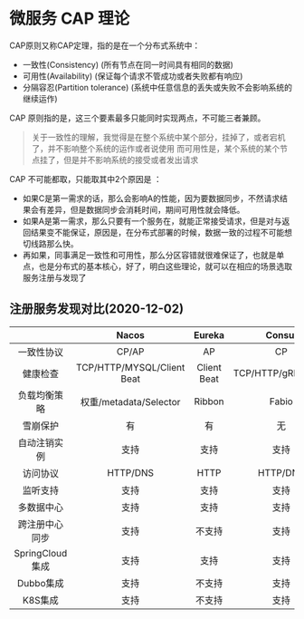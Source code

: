 
# 微服务 CAP 理论

CAP原则又称CAP定理，指的是在一个分布式系统中：

- 一致性(Consistency) (所有节点在同一时间具有相同的数据)
- 可用性(Availability) (保证每个请求不管成功或者失败都有响应)
- 分隔容忍(Partition tolerance) (系统中任意信息的丢失或失败不会影响系统的继续运作)


CAP 原则指的是，这三个要素最多只能同时实现两点，不可能三者兼顾。

> 关于一致性的理解，我觉得是在整个系统中某个部分，挂掉了，或者宕机了，并不影响整个系统的运作或者说使用
> 而可用性是，某个系统的某个节点挂了，但是并不影响系统的接受或者发出请求
 
CAP 不可能都取，只能取其中2个原因是 ：
- 如果C是第一需求的话，那么会影响A的性能，因为要数据同步，不然请求结果会有差异，但是数据同步会消耗时间，期间可用性就会降低。
- 如果A是第一需求，那么只要有一个服务在，就能正常接受请求，但是对与返回结果变不能保证，原因是，在分布式部署的时候，数据一致的过程不可能想切线路那么快。
- 再如果，同事满足一致性和可用性，那么分区容错就很难保证了，也就是单点，也是分布式的基本核心，好了，明白这些理论，就可以在相应的场景选取服务注册与发现了

## 注册服务发现对比(2020-12-02)

| | Nacos | Eureka | Consul | CoreDNS | Zookeeper |
| :---: | :---: | :---: | :---: | :---: | :---: |
|一致性协议 | CP/AP | AP | CP | 	— | CP |
|健康检查 | TCP/HTTP/MYSQL/Client Beat | Client Beat | TCP/HTTP/gRPC/Cmd | 	— | Keep Alive |
|负载均衡策略 | 权重/metadata/Selector | Ribbon | Fabio | RoundRobin | 	—  |
|雪崩保护 | 有 | 有 | 无 | 无 | 无 |
|自动注销实例 | 支持 | 支持 | 支持 | 不支持 | 支持 |
|访问协议 | HTTP/DNS | HTTP | HTTP/DNS | DNS | TCP |
|监听支持 | 支持 | 支持 | 支持 | 不支持 | 支持 |
|多数据中心 | 支持 | 支持 | 支持 | 不支持 | 不支持 |
|跨注册中心同步 | 支持 | 不支持 | 支持 | 不支持 | 不支持 |
|SpringCloud集成 | 支持 | 支持 | 支持 | 不支持 | 支持 |
|Dubbo集成 | 支持 | 不支持 | 支持 | 不支持 | 支持 |
|K8S集成 | 支持 | 不支持 | 支持 | 支持 | 不支持 |